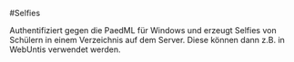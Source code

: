 #Selfies

Authentifiziert gegen die PaedML für Windows und erzeugt Selfies von Schülern in einem Verzeichnis auf dem Server. Diese
 können dann z.B. in WebUntis verwendet werden.
